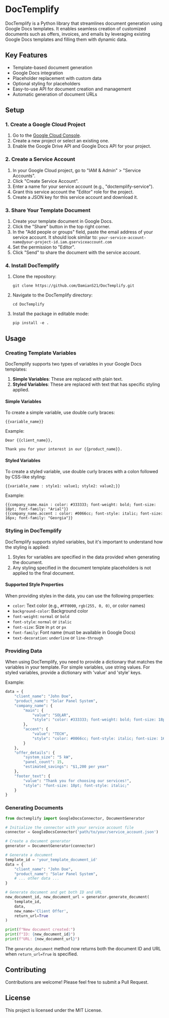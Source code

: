 # DocTemplify

DocTemplify is a Python library that streamlines document generation using Google Docs templates. It enables seamless creation of customized documents such as offers, invoices, and emails by leveraging existing Google Docs templates and filling them with dynamic data.

## Key Features

- Template-based document generation
- Google Docs integration
- Placeholder replacement with custom data
- Optional styling for placeholders
- Easy-to-use API for document creation and management
- Automatic generation of document URLs

## Setup

### 1. Create a Google Cloud Project
1. Go to the [Google Cloud Console](https://console.cloud.google.com/).
2. Create a new project or select an existing one.
3. Enable the Google Drive API and Google Docs API for your project.

### 2. Create a Service Account
1. In your Google Cloud project, go to "IAM & Admin" > "Service Accounts".
2. Click "Create Service Account".
3. Enter a name for your service account (e.g., "doctemplify-service").
4. Grant this service account the "Editor" role for the project.
5. Create a JSON key for this service account and download it.

### 3. Share Your Template Document
1. Create your template document in Google Docs.
2. Click the "Share" button in the top right corner.
3. In the "Add people or groups" field, paste the email address of your service account. It should look similar to: 
   `your-service-account-name@your-project-id.iam.gserviceaccount.com`
4. Set the permission to "Editor".
5. Click "Send" to share the document with the service account.

### 4. Install DocTemplify
1. Clone the repository:
   ```
   git clone https://github.com/DamianS21/DocTemplify.git
   ```
2. Navigate to the DocTemplify directory:
   ```
   cd DocTemplify
   ```
3. Install the package in editable mode:
   ```
   pip install -e .
   ```

## Usage

### Creating Template Variables

DocTemplify supports two types of variables in your Google Docs templates:

1. **Simple Variables**: These are replaced with plain text.
2. **Styled Variables**: These are replaced with text that has specific styling applied.

#### Simple Variables

To create a simple variable, use double curly braces:

```
{{variable_name}}
```

Example:
```
Dear {{client_name}},

Thank you for your interest in our {{product_name}}.
```

#### Styled Variables

To create a styled variable, use double curly braces with a colon followed by CSS-like styling:

```
{{variable_name : style1: value1; style2: value2;}}
```

Example:
```
{{company_name.main : color: #333333; font-weight: bold; font-size: 18pt; font-family: "Arial"}}
{{company_name.accent : color: #0066cc; font-style: italic; font-size: 16px; font-family: "Georgia"}}
```

### Styling in DocTemplify

DocTemplify supports styled variables, but it's important to understand how the styling is applied:

1. Styles for variables are specified in the data provided when generating the document.
2. Any styling specified in the document template placeholders is not applied to the final document.

#### Supported Style Properties

When providing styles in the data, you can use the following properties:

- `color`: Text color (e.g., `#FF0000`, `rgb(255, 0, 0)`, or color names)
- `background-color`: Background color
- `font-weight`: `normal` or `bold`
- `font-style`: `normal` or `italic`
- `font-size`: Size in `pt` or `px`
- `font-family`: Font name (must be available in Google Docs)
- `text-decoration`: `underline` or `line-through`

### Providing Data

When using DocTemplify, you need to provide a dictionary that matches the variables in your template. For simple variables, use string values. For styled variables, provide a dictionary with 'value' and 'style' keys.

Example:

```python
data = {
    "client_name": "John Doe",
    "product_name": "Solar Panel System",
    "company_name": {
        "main": {
            "value": "SOLAR",
            "style": "color: #333333; font-weight: bold; font-size: 18pt; font-family: 'Arial'"
        },
        "accent": {
            "value": "TECH",
            "style": "color: #0066cc; font-style: italic; font-size: 16px; font-family: 'Georgia'"
        }
    },
    "offer_details": {
        "system_size": "5 kW",
        "panel_count": 15,
        "estimated_savings": "$1,200 per year"
    },
    "footer_text": {
        "value": "Thank you for choosing our services!",
        "style": "font-size: 10pt; font-style: italic;"
    }
}
```

### Generating Documents

```python
from doctemplify import GoogleDocsConnector, DocumentGenerator

# Initialize the connector with your service account file
connector = GoogleDocsConnector('path/to/your/service_account.json')

# Create a document generator
generator = DocumentGenerator(connector)

# Generate a document
template_id = 'your_template_document_id'
data = {
    "client_name": "John Doe",
    "product_name": "Solar Panel System",
    # ... other data ...
}

# Generate document and get both ID and URL
new_document_id, new_document_url = generator.generate_document(
    template_id, 
    data, 
    new_name='Client Offer',
    return_url=True
)

print(f"New document created:")
print(f"ID: {new_document_id}")
print(f"URL: {new_document_url}")
```

The `generate_document` method now returns both the document ID and URL when `return_url=True` is specified.

## Contributing

Contributions are welcome! Please feel free to submit a Pull Request.

## License

This project is licensed under the MIT License.
